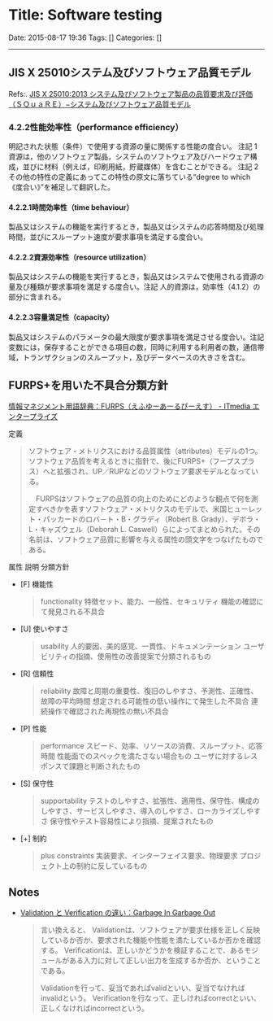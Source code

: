 # Title: Software testing

Date: 2015-08-17 19:36
Tags: []
Categories: []

---

## JIS X 25010システム及びソフトウェア品質モデル

Refs:. [JIS X 25010:2013 システム及びソフトウェア製品の品質要求及び評価（ＳＱｕａＲＥ）−システム及びソフトウェア品質モデル](http://kikakurui.com/x25/X25010-2013-01.html)

### 4.2.2性能効率性（performance efficiency）

明記された状態（条件）で使用する資源の量に関係する性能の度合い。
注記 1  資源は，他のソフトウェア製品，システムのソフトウェア及びハードウェア構成，並びに材料（例えば，印刷用紙，貯蔵媒体）を含むことができる。
注記 2  その他の特性の定義にあってこの特性の原文に落ちている“degree to which《度合い》”を補足して翻訳した。

#### 4.2.2.1時間効率性（time behaviour）

製品又はシステムの機能を実行するとき，製品又はシステムの応答時間及び処理時間，並びにスループット速度が要求事項を満足する度合い。

#### 4.2.2.2資源効率性（resource utilization）

製品又はシステムの機能を実行するとき，製品又はシステムで使用される資源の量及び種類が要求事項を満足する度合い。注記  人的資源は，効率性（4.1.2）の部分に含まれる。

#### 4.2.2.3容量満足性（capacity）

製品又はシステムのパラメータの最大限度が要求事項を満足させる度合い。注記  変数には，保存することができる項目の数，同時に利用する利用者の数，通信帯域，トランザクションのスループット，及びデータベースの大きさを含む。

## FURPS+を用いた不具合分類方針

[情報マネジメント用語辞典：FURPS（えふゆーあーるぴーえす） - ITmedia エンタープライズ](http://www.itmedia.co.jp/im/articles/0805/12/news119.html)

定義
> ソフトウェア・メトリクスにおける品質属性（attributes）モデルの1つ。ソフトウェア品質を考えるときに指針で、後にFURPS+（フープスプラス）へと拡張され、UP／RUPなどのソフトウェア要求モデルとなっている。
>
> 　FURPSはソフトウェアの品質の向上のためにどのような観点で何を測定すべきかを表すソフトウェア・メトリクスのモデルで、米国ヒューレット・パッカードのロバ－ト・B・グラディ（Robert B. Grady）、デボラ・L・キャズウェル（Deborah L. Caswell）らによってまとめられた。その名前は、ソフトウェア品質に影響を与える属性の頭文字をつなげたものである。

属性    説明    分類方針

* [F]    機能性
    > functionality    特徴セット、能力、一般性、セキュリティ    機能の確認にて発見される不具合
* [U]    使いやすさ
    > usability    人的要因、美的感覚、一貫性、ドキュメンテーション    ユーザビリティの指摘、使用性の改善提案で分類されるもの
* [R]    信頼性
    > reliability    故障と周期の重要性、復旧のしやすさ、予測性、正確性、故障の平均時間    想定される可能性の低い操作にて発生した不具合
    > 連続操作で確認された再現性の無い不具合
* [P]    性能
    > performance    スピード、効率、リソースの消費、スループット、応答時間    性能面でのスペックを満たさない場合もの
    > ユーザに対するレスポンスで課題と判断されたもの
* [S]    保守性
    > supportability    テストのしやすさ、拡張性、適用性、保守性、構成のしやすさ、サービスしやすさ、導入のしやすさ、ローカライズしやすさ    保守性やテスト容易性により指摘、提案されたもの
* [+]    制約
    > plus constraints    実装要求、インターフェイス要求、物理要求    プロジェクト上の制約に反しているもの

## Notes

* [Validation と Verification の違い：Garbage In Garbage Out](http://g1g0.com/2013/08/1811/)
    > 言い換えると、
    > Validationは、ソフトウェアが要求仕様を正しく反映しているか否か、要求された機能や性能を満たしているか否かを確認する。
    > Verificationは、正しいかどうかを検証することで、あるモジュールがある入力に対して正しい出力を生成するか否か、ということである。
    >
    > Validationを行って、妥当であればvalidといい、妥当でなければinvalidという。
    > Verificationを行なって、正しければcorrectといい、正しくなければincorrectという。


